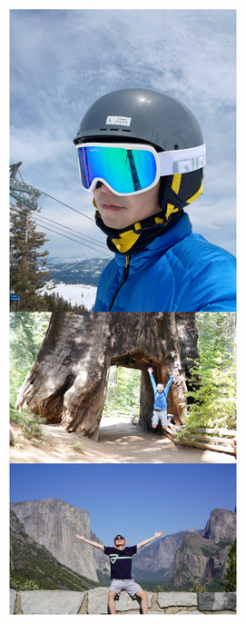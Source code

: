 <img align="right" src="/assets/img/palisades_tahoe.JPG" alt="" width="400">

<img align="right" src="/assets/img/yosemite_tree.JPG" alt="" width="400">

<img align="right" src="/assets/img/yosemite_mountain.JPG" alt="" width="400">

<img align="right" src="/assets/img/My Post.png" alt="" width="700">
